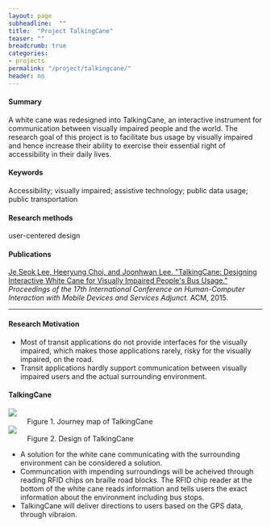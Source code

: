 ```yaml
---
layout: page
subheadline:  ""
title:  "Project TalkingCane"
teaser: ""
breadcrumb: true
categories:
- projects
permalink: "/project/talkingcane/"
header: no
---
```


<h4> Summary </h4>
A white cane was redesigned into TalkingCane, an interactive instrument for communication between visually impaired people and the world. The research goal of this project is to facilitate bus usage by visually impaired and hence increase their ability to exercise their essential right of accessibility in their daily lives.

<h4> Keywords </h4>
Accessibility; visually impaired; assistive technology; public data usage; public transportation

<h4> Research methods </h4>
user-centered design

<h4> Publications </h4>
<a href = "http://dl.acm.org/citation.cfm?id=2793686">
Je Seok Lee, Heeryung Choi, and Joonhwan Lee. "TalkingCane: Designing Interactive White Cane for Visually Impaired People's Bus Usage." </a> <em>Proceedings of the 17th International Conference on Human-Computer Interaction with Mobile Devices and Services Adjunct.</em> ACM, 2015.


<hr>


<h4> Research Motivation </h4>
<ul>
    <li> Most of transit applications do not provide interfaces for the visually impaired, which makes those applications rarely, risky for the visually impaired, on the road.
    </li>
<li> Transit applications hardly support communication between visually impaired users and the actual surrounding environment.
    </li> 
</ul>

<h4> TalkingCane </h4>
<div class = "row">
    <div class="medium-8 columns">
        <img src = "http://heeryung.github.com/images/mobilehci-302x182.png">
        <br> Figure 1. Journey map of TalkingCane
    </div>
    <div class="medium-4 columns">
        <img src = "http://heeryung.github.com/images/talking_cane.jpg">
        <br> Figure 2. Design of TalkingCane
    </div>
</div>
<ul>
    <li> A solution for the white cane communicating with the surrounding environment can be considered a solution.
    </li>
    <li> Communcation with impending surroundings will be acheived through reading RFID chips on braille road blocks. The RFID chip reader at the bottom of the white cane reads information and tells users the exact information about the environment including bus stops. 
    </li>
    <li> TalkingCane will deliver directions to users based on the GPS data, through vibraion. 
    </li>
</ul>



